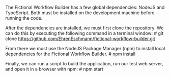 The Fictional Workflow Builder has a few global dependencies:  NodeJS and TypeScript.  Both must be installed on the development machine before running the code.

After the dependencies are installed, we must first clone the repository.  We can do this by executing the following command in a terminal window:
    # git clone https://github.com/EhrenEschmann/fictional-workflow-builder.git	

From there we must use the NodeJS Package Manager (npm) to install local dependencies for the Fictional Workflow Builder.
	# npm install

Finally, we can run a script to build the application, run our test web server, and open it in a browser with npm:
	# npm start
